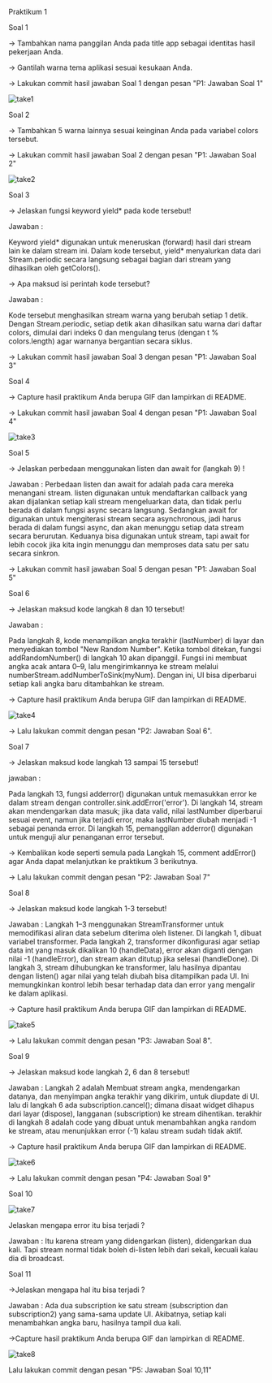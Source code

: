 
Praktikum 1

Soal 1

-> Tambahkan nama panggilan Anda pada title app sebagai identitas hasil pekerjaan Anda.

-> Gantilah warna tema aplikasi sesuai kesukaan Anda.

-> Lakukan commit hasil jawaban Soal 1 dengan pesan "P1: Jawaban Soal 1"

![take1](./images/p1s1.png)

Soal 2

-> Tambahkan 5 warna lainnya sesuai keinginan Anda pada variabel colors tersebut.

-> Lakukan commit hasil jawaban Soal 2 dengan pesan "P1: Jawaban Soal 2"

![take2](./images/p1s2.png)


Soal 3

-> Jelaskan fungsi keyword yield* pada kode tersebut!

Jawaban :

Keyword yield* digunakan untuk meneruskan (forward) hasil dari stream lain ke dalam stream ini. Dalam kode tersebut, yield* menyalurkan data dari Stream.periodic secara langsung sebagai bagian dari stream yang dihasilkan oleh getColors().

-> Apa maksud isi perintah kode tersebut?

Jawaban :

Kode tersebut menghasilkan stream warna yang berubah setiap 1 detik. Dengan Stream.periodic, setiap detik akan dihasilkan satu warna dari daftar colors, dimulai dari indeks 0 dan mengulang terus (dengan t % colors.length) agar warnanya bergantian secara siklus.

-> Lakukan commit hasil jawaban Soal 3 dengan pesan "P1: Jawaban Soal 3"

Soal 4

-> Capture hasil praktikum Anda berupa GIF dan lampirkan di README.

-> Lakukan commit hasil jawaban Soal 4 dengan pesan "P1: Jawaban Soal 4"

![take3](./images/p1s4.gif)


Soal 5

-> Jelaskan perbedaan menggunakan listen dan await for (langkah 9) !

Jawaban :
Perbedaan listen dan await for adalah pada cara mereka menangani stream. listen digunakan untuk mendaftarkan callback yang akan dijalankan setiap kali stream mengeluarkan data, dan tidak perlu berada di dalam fungsi async secara langsung. Sedangkan await for digunakan untuk mengiterasi stream secara asynchronous, jadi harus berada di dalam fungsi async, dan akan menunggu setiap data stream secara berurutan. Keduanya bisa digunakan untuk stream, tapi await for lebih cocok jika kita ingin menunggu dan memproses data satu per satu secara sinkron.

-> Lakukan commit hasil jawaban Soal 5 dengan pesan "P1: Jawaban Soal 5"


Soal 6

-> Jelaskan maksud kode langkah 8 dan 10 tersebut!

Jawaban :

Pada langkah 8, kode menampilkan angka terakhir (lastNumber) di layar dan menyediakan tombol "New Random Number". Ketika tombol ditekan, fungsi addRandomNumber() di langkah 10 akan dipanggil. Fungsi ini membuat angka acak antara 0–9, lalu mengirimkannya ke stream melalui numberStream.addNumberToSink(myNum). Dengan ini, UI bisa diperbarui setiap kali angka baru ditambahkan ke stream.

-> Capture hasil praktikum Anda berupa GIF dan lampirkan di README.

![take4](./images/p2s6.gif)

-> Lalu lakukan commit dengan pesan "P2: Jawaban Soal 6".


Soal 7

-> Jelaskan maksud kode langkah 13 sampai 15 tersebut!

jawaban :

Pada langkah 13, fungsi adderror() digunakan untuk memasukkan error ke dalam stream dengan controller.sink.addError('error'). Di langkah 14, stream akan mendengarkan data masuk; jika data valid, nilai lastNumber diperbarui sesuai event, namun jika terjadi error, maka lastNumber diubah menjadi -1 sebagai penanda error. Di langkah 15, pemanggilan adderror() digunakan untuk menguji alur penanganan error tersebut.

-> Kembalikan kode seperti semula pada Langkah 15, comment addError() agar Anda dapat melanjutkan ke praktikum 3 berikutnya.

-> Lalu lakukan commit dengan pesan "P2: Jawaban Soal 7"

Soal 8

-> Jelaskan maksud kode langkah 1-3 tersebut!

Jawaban :
Langkah 1–3 menggunakan StreamTransformer untuk memodifikasi aliran data sebelum diterima oleh listener. Di langkah 1, dibuat variabel transformer. Pada langkah 2, transformer dikonfigurasi agar setiap data int yang masuk dikalikan 10 (handleData), error akan diganti dengan nilai -1 (handleError), dan stream akan ditutup jika selesai (handleDone). Di langkah 3, stream dihubungkan ke transformer, lalu hasilnya dipantau dengan listen() agar nilai yang telah diubah bisa ditampilkan pada UI. Ini memungkinkan kontrol lebih besar terhadap data dan error yang mengalir ke dalam aplikasi.

-> Capture hasil praktikum Anda berupa GIF dan lampirkan di README.

![take5](./images/p3s8.gif)

-> Lalu lakukan commit dengan pesan "P3: Jawaban Soal 8".


Soal 9

-> Jelaskan maksud kode langkah 2, 6 dan 8 tersebut!

Jawaban :
Langkah 2 adalah Membuat stream angka, mendengarkan datanya, dan menyimpan angka terakhir yang dikirim, untuk diupdate di UI. lalu di langkah 6 ada subscription.cancel(); dimana disaat widget dihapus dari layar (dispose), langganan (subscription) ke stream dihentikan. terakhir di langkah 8 adalah code yang dibuat untuk menambahkan angka random ke stream, atau menunjukkan error (-1) kalau stream sudah tidak aktif.

-> Capture hasil praktikum Anda berupa GIF dan lampirkan di README.

![take6](./images/p4s9.gif)

-> Lalu lakukan commit dengan pesan "P4: Jawaban Soal 9"

Soal 10

![take7](./images/p5s10.jpeg)

Jelaskan mengapa error itu bisa terjadi ?

Jawaban :
Itu karena stream yang didengarkan (listen), didengarkan dua kali. Tapi stream normal tidak boleh di-listen lebih dari sekali, kecuali kalau dia di broadcast.

Soal 11

->Jelaskan mengapa hal itu bisa terjadi ?

Jawaban :
Ada dua subscription ke satu stream (subscription dan subscription2) yang sama-sama update UI.
Akibatnya, setiap kali menambahkan angka baru, hasilnya tampil dua kali.

->Capture hasil praktikum Anda berupa GIF dan lampirkan di README.

![take8](./images/p5s11.gif)

Lalu lakukan commit dengan pesan "P5: Jawaban Soal 10,11"